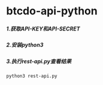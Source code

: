 # btcdo-api-python

##### 1.获取API-KEY和API-SECRET

##### 2.安装python3

##### 3.执行rest-api.py查看结果

```
python3 rest-api.py 
```
